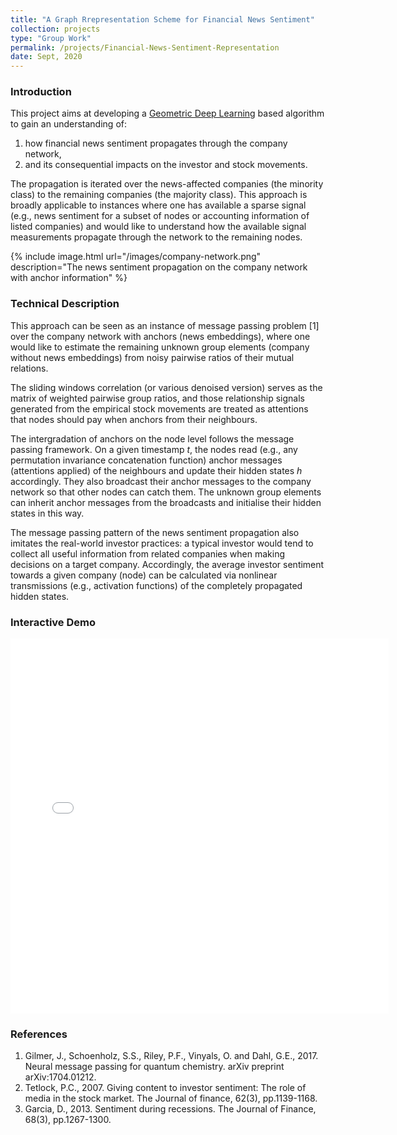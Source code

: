 ```yaml
---
title: "A Graph Rrepresentation Scheme for Financial News Sentiment"
collection: projects
type: "Group Work"
permalink: /projects/Financial-News-Sentiment-Representation
date: Sept, 2020
---
```


### Introduction
This project aims at developing a [Geometric Deep Learning](http://geometricdeeplearning.com/) based algorithm to gain an understanding of: 

1.	how financial news sentiment propagates through the company network,
1.	and its consequential impacts on the investor and stock movements.

The propagation is iterated over the news-affected companies (the minority class) to the remaining companies (the majority class). This approach is broadly applicable to instances where one has available a sparse signal (e.g., news sentiment for a subset of nodes or accounting information of listed companies) and would like to understand how the available signal measurements propagate through the network to the remaining nodes.

{% include image.html url="/images/company-network.png" description="The news sentiment propagation on the company network with anchor information" %}

### Technical Description
This approach can be seen as an instance of message passing problem \[1\] over the company network with anchors (news embeddings), where one would like to estimate the remaining unknown group elements (company without news embeddings) from noisy pairwise ratios of their mutual relations. 

The sliding windows correlation (or various denoised version) serves as the matrix of weighted pairwise group ratios, and those relationship signals generated from the empirical stock movements are treated as attentions that nodes should pay when anchors from their neighbours. 

The intergradation of anchors on the node level follows the message passing framework. On a given timestamp $t$, the nodes read (e.g., any permutation invariance concatenation function) anchor messages (attentions applied) of the neighbours and update their hidden states $h$ accordingly. They also broadcast their anchor messages to the company network so that other nodes can catch them. The unknown group elements can inherit anchor messages from the broadcasts and initialise their hidden states in this way.

The message passing pattern of the news sentiment propagation also imitates the real-world investor practices: a typical investor would tend to collect all useful information from related companies when making decisions on a target company. Accordingly, the average investor sentiment towards a given company (node) can be calculated via nonlinear transmissions (e.g., activation functions) of the completely propagated hidden states.

### Interactive Demo
<iframe src="company-network.html"  sandbox="allow-same-origin allow-scripts" width="120%"  height="600"  scrolling="no" seamless="seamless" frameborder="0" allowfullscreen>
</iframe>

### References
1. Gilmer, J., Schoenholz, S.S., Riley, P.F., Vinyals, O. and Dahl, G.E., 2017. Neural message passing for quantum chemistry. arXiv preprint arXiv:1704.01212.
1. Tetlock, P.C., 2007. Giving content to investor sentiment: The role of media in the stock market. The Journal of finance, 62(3), pp.1139-1168.
1. Garcia, D., 2013. Sentiment during recessions. The Journal of Finance, 68(3), pp.1267-1300.
